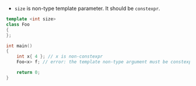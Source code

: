 * `size` is non-type template parameter. It should be `constexpr`.
```cpp
template <int size>
class Foo
{
};

int main()
{
    int x{ 4 }; // x is non-constexpr
    Foo<x> f; // error: the template non-type argument must be constexpr

    return 0;
}
```
